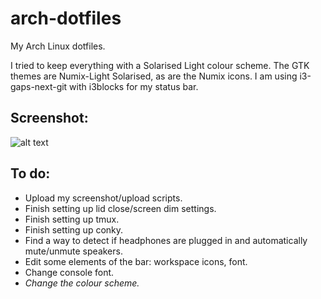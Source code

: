 # arch-dotfiles
My Arch Linux dotfiles.

I tried to keep everything with a Solarised Light colour scheme. The GTK themes are Numix-Light Solarised, as are the Numix icons. I am using i3-gaps-next-git with i3blocks for my status bar.

## Screenshot:

![alt text](https://i.imgur.com/qc4vUJ1.png "My first rice.")

## To do:

- Upload my screenshot/upload scripts.
- Finish setting up lid close/screen dim settings.
- Finish setting up tmux.
- Finish setting up conky.
- Find a way to detect if headphones are plugged in and automatically mute/unmute speakers.
- Edit some elements of the bar: workspace icons, font.
- Change console font.
- *Change the colour scheme.*
